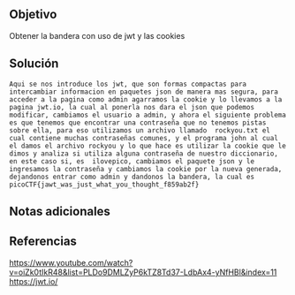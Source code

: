 ## Objetivo
Obtener la bandera con uso de jwt y las cookies

## Solución
```
Aqui se nos introduce los jwt, que son formas compactas para intercambiar informacion en paquetes json de manera mas segura, para acceder a la pagina como admin agarramos la cookie y lo llevamos a la pagina jwt.io, la cual al ponerla nos dara el json que podemos modificar, cambiamos el usuario a admin, y ahora el siguiente problema es que tenemos que encontrar una contraseña que no tenemos pistas sobre ella, para eso utilizamos un archivo llamado  rockyou.txt el cual contiene muchas contraseñas comunes, y el programa john al cual el damos el archivo rockyou y lo que hace es utilizar la cookie que le dimos y analiza si utiliza alguna contraseña de nuestro diccionario, en este caso si, es  ilovepico, cambiamos el paquete json y le ingresamos la contraseña y cambiamos la cookie por la nueva generada, dejandonos entrar como admin y dandonos la bandera, la cual es picoCTF{jawt_was_just_what_you_thought_f859ab2f}
```
## Notas adicionales
## Referencias
https://www.youtube.com/watch?v=oiZk0tIkR48&list=PLDo9DMLZyP6kTZ8Td37-LdbAx4-yNfHBl&index=11
https://jwt.io/